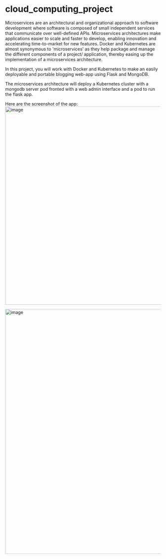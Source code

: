 # cloud_computing_project

Microservices are an architectural and organizational approach to software development where software is composed of small independent services that communicate over well-defined APIs. Microservices architectures make applications easier to scale and faster to develop, enabling innovation and accelerating time-to-market for new features. Docker and Kubernetes are almost synonymous to 'microservices' as they help package and manage the different components of a project/ application, thereby easing up the implementation of a microservices architecture.

In this project, you will work with Docker and Kubernetes to make an easily deployable and portable blogging web-app using Flask and MongoDB.

The microservices architecture will deploy a Kubernetes cluster with a mongodb server pod fronted with a web admin interface and a pod to run the flask app.


Here are the screenshot of the app:
<img width="643" alt="image" src="https://user-images.githubusercontent.com/81800774/232813429-2c63b27b-8fcb-4751-93fc-a67cababf8dc.png">

<img width="794" alt="image" src="https://user-images.githubusercontent.com/81800774/232813749-3029eef9-3baa-47bc-809b-f494936f5e67.png">



